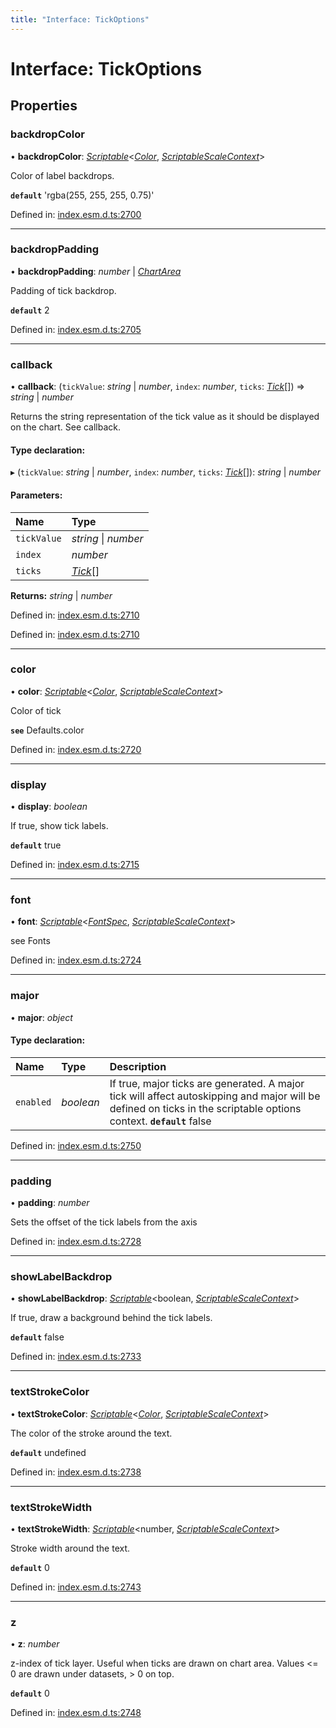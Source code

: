 ```yaml
---
title: "Interface: TickOptions"
---
```


# Interface: TickOptions

## Properties

### backdropColor

• **backdropColor**: [*Scriptable*](../README.md#scriptable)<[*Color*](../README.md#color), [*ScriptableScaleContext*](scriptablescalecontext.md)\>

Color of label backdrops.

**`default`** 'rgba(255, 255, 255, 0.75)'

Defined in: [index.esm.d.ts:2700](https://github.com/chartjs/Chart.js/blob/b319f2cf/types/index.esm.d.ts#L2700)

___

### backdropPadding

• **backdropPadding**: *number* \| [*ChartArea*](chartarea.md)

Padding of tick backdrop.

**`default`** 2

Defined in: [index.esm.d.ts:2705](https://github.com/chartjs/Chart.js/blob/b319f2cf/types/index.esm.d.ts#L2705)

___

### callback

• **callback**: (`tickValue`: *string* \| *number*, `index`: *number*, `ticks`: [*Tick*](tick.md)[]) => *string* \| *number*

Returns the string representation of the tick value as it should be displayed on the chart. See callback.

#### Type declaration:

▸ (`tickValue`: *string* \| *number*, `index`: *number*, `ticks`: [*Tick*](tick.md)[]): *string* \| *number*

#### Parameters:

Name | Type |
:------ | :------ |
`tickValue` | *string* \| *number* |
`index` | *number* |
`ticks` | [*Tick*](tick.md)[] |

**Returns:** *string* \| *number*

Defined in: [index.esm.d.ts:2710](https://github.com/chartjs/Chart.js/blob/b319f2cf/types/index.esm.d.ts#L2710)

Defined in: [index.esm.d.ts:2710](https://github.com/chartjs/Chart.js/blob/b319f2cf/types/index.esm.d.ts#L2710)

___

### color

• **color**: [*Scriptable*](../README.md#scriptable)<[*Color*](../README.md#color), [*ScriptableScaleContext*](scriptablescalecontext.md)\>

Color of tick

**`see`** Defaults.color

Defined in: [index.esm.d.ts:2720](https://github.com/chartjs/Chart.js/blob/b319f2cf/types/index.esm.d.ts#L2720)

___

### display

• **display**: *boolean*

If true, show tick labels.

**`default`** true

Defined in: [index.esm.d.ts:2715](https://github.com/chartjs/Chart.js/blob/b319f2cf/types/index.esm.d.ts#L2715)

___

### font

• **font**: [*Scriptable*](../README.md#scriptable)<[*FontSpec*](fontspec.md), [*ScriptableScaleContext*](scriptablescalecontext.md)\>

see Fonts

Defined in: [index.esm.d.ts:2724](https://github.com/chartjs/Chart.js/blob/b319f2cf/types/index.esm.d.ts#L2724)

___

### major

• **major**: *object*

#### Type declaration:

Name | Type | Description |
:------ | :------ | :------ |
`enabled` | *boolean* | If true, major ticks are generated. A major tick will affect autoskipping and major will be defined on ticks in the scriptable options context.  **`default`** false  |

Defined in: [index.esm.d.ts:2750](https://github.com/chartjs/Chart.js/blob/b319f2cf/types/index.esm.d.ts#L2750)

___

### padding

• **padding**: *number*

Sets the offset of the tick labels from the axis

Defined in: [index.esm.d.ts:2728](https://github.com/chartjs/Chart.js/blob/b319f2cf/types/index.esm.d.ts#L2728)

___

### showLabelBackdrop

• **showLabelBackdrop**: [*Scriptable*](../README.md#scriptable)<boolean, [*ScriptableScaleContext*](scriptablescalecontext.md)\>

If true, draw a background behind the tick labels.

**`default`** false

Defined in: [index.esm.d.ts:2733](https://github.com/chartjs/Chart.js/blob/b319f2cf/types/index.esm.d.ts#L2733)

___

### textStrokeColor

• **textStrokeColor**: [*Scriptable*](../README.md#scriptable)<[*Color*](../README.md#color), [*ScriptableScaleContext*](scriptablescalecontext.md)\>

The color of the stroke around the text.

**`default`** undefined

Defined in: [index.esm.d.ts:2738](https://github.com/chartjs/Chart.js/blob/b319f2cf/types/index.esm.d.ts#L2738)

___

### textStrokeWidth

• **textStrokeWidth**: [*Scriptable*](../README.md#scriptable)<number, [*ScriptableScaleContext*](scriptablescalecontext.md)\>

Stroke width around the text.

**`default`** 0

Defined in: [index.esm.d.ts:2743](https://github.com/chartjs/Chart.js/blob/b319f2cf/types/index.esm.d.ts#L2743)

___

### z

• **z**: *number*

z-index of tick layer. Useful when ticks are drawn on chart area. Values <= 0 are drawn under datasets, > 0 on top.

**`default`** 0

Defined in: [index.esm.d.ts:2748](https://github.com/chartjs/Chart.js/blob/b319f2cf/types/index.esm.d.ts#L2748)
